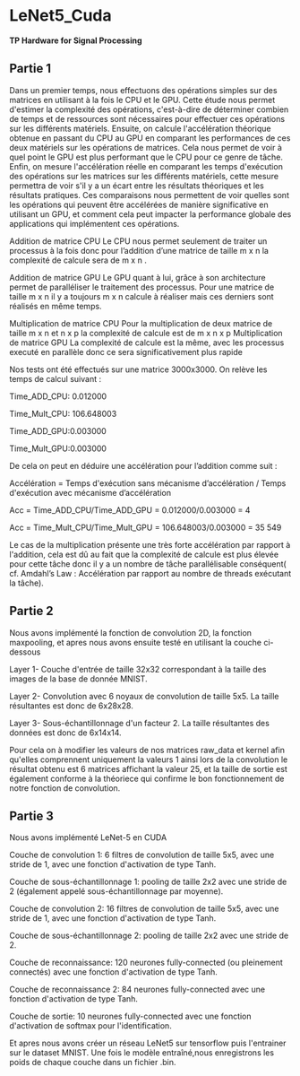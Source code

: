 # LeNet5_Cuda

**TP Hardware for Signal Processing**

## Partie 1

Dans un premier temps, nous effectuons des opérations simples sur des matrices en utilisant à la fois le CPU et le GPU. Cette étude nous permet d'estimer la complexité des opérations, c'est-à-dire de déterminer combien de temps et de ressources sont nécessaires pour effectuer ces opérations sur les différents matériels.
Ensuite, on calcule l'accélération théorique obtenue en passant du CPU au GPU en comparant les performances de ces deux matériels sur les opérations de matrices. Cela nous permet de voir à quel point le GPU est plus performant que le CPU pour ce genre de tâche.
Enfin, on  mesure l'accélération réelle en comparant les temps d'exécution des opérations sur les matrices sur les différents matériels, cette mesure permettra de voir s'il y a un écart entre les résultats théoriques et les résultats pratiques.
Ces comparaisons nous permettent de voir quelles sont les opérations qui peuvent être accélérées de manière significative en utilisant un GPU, et comment cela peut impacter la performance globale des applications qui implémentent ces opérations.

Addition de matrice CPU
Le CPU nous permet seulement de traiter un processus à la fois donc pour l’addition d’une matrice de taille m x n la complexité de calcule sera de m x n . 

Addition de matrice GPU
Le GPU quant à lui, grâce à son architecture permet de paralléliser le traitement des processus. Pour une matrice de taille m x n il y a toujours m x n calcule à réaliser mais ces derniers sont réalisés en même temps.  

Multiplication  de matrice CPU
Pour la multiplication de deux matrice de taille m x n et n x p la complexité de calcule est de m x n x p 
Multiplication  de matrice GPU
La complexité de calcule est la même, avec les processus executé en parallèle donc ce sera significativement plus rapide

Nos tests ont été effectués sur une matrice 3000x3000. On relève les temps de calcul suivant : 

Time_ADD_CPU: 0.012000

Time_Mult_CPU: 106.648003

Time_ADD_GPU:0.003000

Time_Mult_GPU:0.003000

De cela on peut en déduire une accélération pour l’addition comme suit : 

Accélération = Temps d'exécution sans mécanisme d’accélération / Temps d'exécution avec mécanisme d’accélération 

Acc = Time_ADD_CPU/Time_ADD_GPU = 0.012000/0.003000 = 4

Acc = Time_Mult_CPU/Time_Mult_GPU = 106.648003/0.003000 = 35 549

Le cas de la multiplication présente une très forte accélération par rapport à l'addition, cela est dû au fait que la complexité de calcule est plus élevée pour cette tâche donc il y a un nombre de tâche parallélisable conséquent( cf. Amdahl’s Law : Accélération par rapport au nombre de threads exécutant la tâche).


## Partie 2
Nous avons implémenté la fonction de convolution 2D, la fonction maxpooling, et apres nous avons ensuite testé en utilisant la couche ci-dessous

Layer 1- Couche d'entrée de taille 32x32 correspondant à la taille des images de la base de donnée MNIST.

Layer 2- Convolution avec 6 noyaux de convolution de taille 5x5. La taille résultantes est donc de 6x28x28.

Layer 3- Sous-échantillonnage d'un facteur 2. La taille résultantes des données est donc de 6x14x14.

 Pour cela on à modifier les valeurs de nos matrices raw_data et kernel afin qu'elles comprennent uniquement la valeurs 1 ainsi lors de la convolution le résultat obtenu est 6 matrices affichant la valeur 25, et la taille de sortie est également conforme à la théoriece qui confirme le bon fonctionnement de notre fonction de convolution. 


## Partie 3

Nous avons implémenté LeNet-5 en CUDA

Couche de convolution 1: 6 filtres de convolution de taille 5x5, avec une stride de 1, avec une fonction d'activation de type Tanh.

Couche de sous-échantillonnage 1: pooling de taille 2x2 avec une stride de 2 (également appelé sous-échantillonnage par moyenne).

Couche de convolution 2: 16 filtres de convolution de taille 5x5, avec une stride de 1, avec une fonction d'activation de type Tanh.

Couche de sous-échantillonnage 2: pooling de taille 2x2 avec une stride de 2.

Couche de reconnaissance: 120 neurones fully-connected (ou pleinement connectés) avec une fonction d'activation de type Tanh.

Couche de reconnaissance 2: 84 neurones fully-connected avec une fonction d'activation de type Tanh.

Couche de sortie: 10 neurones fully-connected avec une fonction d'activation de softmax pour l'identification.

Et apres nous avons créer un réseau LeNet5 sur tensorflow puis l'entrainer sur le dataset MNIST. Une fois le modèle entraîné,nous enregistrons les poids de chaque couche dans un fichier .bin.

